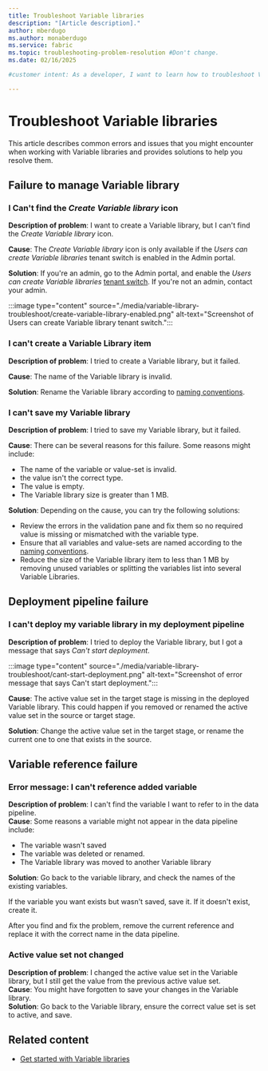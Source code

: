 ```yaml
---
title: Troubleshoot Variable libraries
description: "[Article description]."
author: mberdugo
ms.author: monaberdugo
ms.service: fabric
ms.topic: troubleshooting-problem-resolution #Don't change.
ms.date: 02/16/2025

#customer intent: As a developer, I want to learn how to troubleshoot Variable libraries, so that I can manage my content lifecycle.

---
```


# Troubleshoot Variable libraries

This article describes common errors and issues that you might encounter when working with Variable libraries and provides solutions to help you resolve them.

## Failure to manage Variable library

### I Can't find the *Create Variable library* icon

**Description of problem**: I want to create a Variable library, but I can't find the *Create Variable library* icon.

**Cause**: The *Create Variable library* icon is only available if the *Users can create Variable libraries* tenant switch is enabled in the Admin portal.

**Solution**: If you're an admin, go to the Admin portal, and enable the *Users can create Variable libraries* [tenant switch](../../admin/service-admin-portal-microsoft-fabric-tenant-settings.md). If you're not an admin, contact your admin.

:::image type="content" source="./media/variable-library-troubleshoot/create-variable-library-enabled.png" alt-text="Screenshot of Users can create Variable library tenant switch.":::

### I can't create a Variable Library item

**Description of problem**: I tried to create a Variable library, but it failed.

**Cause**: The name of the Variable library is invalid.

**Solution**: Rename the Variable library according to [naming conventions](./variable-types.md#variable-library-item-name).

### I can't save my Variable library

**Description of problem**: I tried to save my Variable library, but it failed.

**Cause**: There can be several reasons for this failure. Some reasons might include:

- The name of the variable or value-set is invalid.
- the value isn't the correct type.
- The value is empty.
- The Variable library size is greater than 1 MB.

**Solution**: Depending on the cause, you can try the following solutions:

- Review the errors in the validation pane and fix them so no required value is missing or mismatched with the variable type.
- Ensure that all variables and value-sets are named according to the [naming conventions](./variable-types.md#variable-library-item-name).
- Reduce the size of the Variable library item to less than 1 MB by removing unused variables or splitting the variables list into several Variable Libraries.

## Deployment pipeline failure

### I can't deploy my variable library in my deployment pipeline

**Description of problem**: I tried to deploy the Variable library, but I got a message that says *Can't start deployment*.

:::image type="content" source="./media/variable-library-troubleshoot/cant-start-deployment.png" alt-text="Screenshot of error message that says Can't start deployment.":::

**Cause**: The active value set in the target stage is missing in the deployed Variable library. This could happen if you removed or renamed the active value set in the source or target stage.

**Solution**: Change  the active value set in the target stage, or rename the current one to one that exists in the source.

## Variable reference failure

### Error message: I can't reference added variable

<!---
:::image type="content" source="./media/variable-library-troubleshoot/variable-not-found.png" alt-text="Screenshot of error message that says Variable not found.":::
--->

**Description of problem**: I can't find the variable I want to refer to in the data pipeline.  
**Cause**: Some reasons a variable might not appear in the data pipeline include:

- The variable wasn't saved
- The variable was deleted or renamed.
- The Variable library was moved to another Variable library

**Solution**: Go back to the variable library, and check the names of the existing variables.

If the variable you want exists but wasn't saved, save it.
If it doesn't exist, create it.

After you find and fix the problem, remove the current reference and replace it with the correct name in the data pipeline.

### Active value set not changed

**Description of problem**: I changed the active value set in the Variable library, but I still get the value from the previous active value set.  
**Cause**: You might have forgotten to save your changes in the Variable library.  
**Solution**: Go back to the Variable library, ensure the correct value set is set to active, and save.  

## Related content

- [Get started with Variable libraries](./get-started-variable-libraries.md)